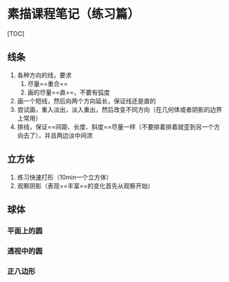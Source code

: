 # 素描课程笔记（练习篇）

[TOC]



## 线条



1. 各种方向的线，要求 
   1. 尽量==重合==
   2. 画的尽量==直==，不要有弧度
2. 画一个短线，然后向两个方向延长，保证线还是直的
3. 尝试画，重入淡出，淡入重出，然后改变不同方向（在几何体或者阴影的边界上常用）
4. 排线，保证==间距、长度、斜度==尽量一样（不要排着排着就歪到另一个方向去了），并且两边淡中间浓



## 立方体



1. 练习快速打形（10min一个立方体）
2. 观察阴影（表现==丰富==的变化首先从观察开始）



## 球体



### 平面上的圆





### 透视中的圆



### 正八边形

